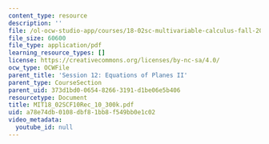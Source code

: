 ```yaml
---
content_type: resource
description: ''
file: /ol-ocw-studio-app/courses/18-02sc-multivariable-calculus-fall-2010/a78e74db0108dbf81bb8f549bb0e1c02_MIT18_02SCF10Rec_10_300k.pdf
file_size: 60600
file_type: application/pdf
learning_resource_types: []
license: https://creativecommons.org/licenses/by-nc-sa/4.0/
ocw_type: OCWFile
parent_title: 'Session 12: Equations of Planes II'
parent_type: CourseSection
parent_uid: 373d1bd0-0654-8266-3191-d1be06e5b406
resourcetype: Document
title: MIT18_02SCF10Rec_10_300k.pdf
uid: a78e74db-0108-dbf8-1bb8-f549bb0e1c02
video_metadata:
  youtube_id: null
---
```

